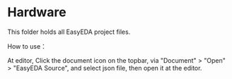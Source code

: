 # Hardware 

This folder holds all EasyEDA project files.

How to use：

At editor, Click the document icon on the topbar, via "Document" > "Open" > "EasyEDA Source", and select json file, then open it at the editor.